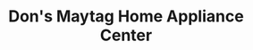 ---
title: "Don's Maytag Home Appliance Center"
url: /eugene/dons-maytag-home-appliance-center/
shop: Haushaltsgeräte
---